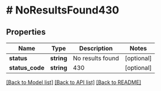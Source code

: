 # # NoResultsFound430

## Properties

Name | Type | Description | Notes
------------ | ------------- | ------------- | -------------
**status** | **string** | No results found | [optional]
**status_code** | **string** | 430 | [optional]

[[Back to Model list]](../../README.md#models) [[Back to API list]](../../README.md#endpoints) [[Back to README]](../../README.md)
